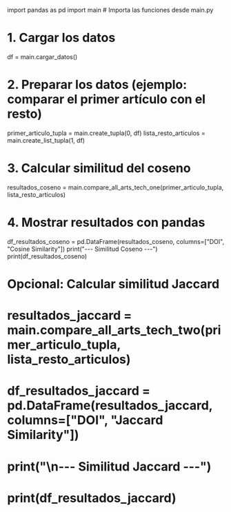import pandas as pd
import main # Importa las funciones desde main.py

# 1. Cargar los datos
df = main.cargar_datos()

# 2. Preparar los datos (ejemplo: comparar el primer artículo con el resto)
primer_articulo_tupla = main.create_tupla(0, df)
lista_resto_articulos = main.create_list_tupla(1, df)

# 3. Calcular similitud del coseno
resultados_coseno = main.compare_all_arts_tech_one(primer_articulo_tupla, lista_resto_articulos)

# 4. Mostrar resultados con pandas
df_resultados_coseno = pd.DataFrame(resultados_coseno, columns=["DOI", "Cosine Similarity"])
print("--- Similitud Coseno ---")
print(df_resultados_coseno)

# Opcional: Calcular similitud Jaccard
# resultados_jaccard = main.compare_all_arts_tech_two(primer_articulo_tupla, lista_resto_articulos)
# df_resultados_jaccard = pd.DataFrame(resultados_jaccard, columns=["DOI", "Jaccard Similarity"])
# print("\n--- Similitud Jaccard ---")
# print(df_resultados_jaccard)